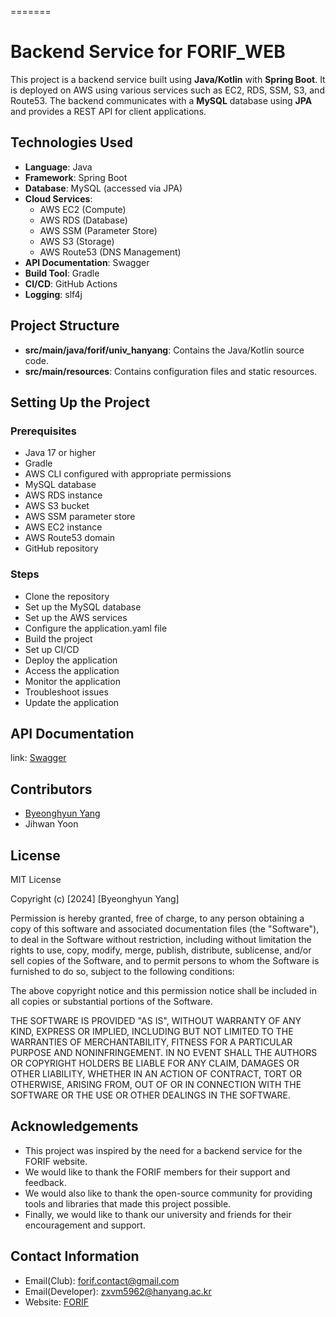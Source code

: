 =======
# Backend Service for FORIF_WEB

This project is a backend service built using **Java/Kotlin** with **Spring Boot**. It is deployed on AWS using various services such as EC2, RDS, SSM, S3, and Route53. The backend communicates with a **MySQL** database using **JPA** and provides a REST API for client applications.

## Technologies Used

- **Language**: Java
- **Framework**: Spring Boot
- **Database**: MySQL (accessed via JPA)
- **Cloud Services**:
    - AWS EC2 (Compute)
    - AWS RDS (Database)
    - AWS SSM (Parameter Store)
    - AWS S3 (Storage)
    - AWS Route53 (DNS Management)
- **API Documentation**: Swagger
- **Build Tool**: Gradle
- **CI/CD**: GitHub Actions
- **Logging**: slf4j

## Project Structure
- **src/main/java/forif/univ_hanyang**: Contains the Java/Kotlin source code.
- **src/main/resources**: Contains configuration files and static resources.

## Setting Up the Project

### Prerequisites

- Java 17 or higher
- Gradle
- AWS CLI configured with appropriate permissions
- MySQL database
- AWS RDS instance
- AWS S3 bucket
- AWS SSM parameter store
- AWS EC2 instance
- AWS Route53 domain
- GitHub repository

### Steps
- Clone the repository
- Set up the MySQL database
- Set up the AWS services
- Configure the application.yaml file
- Build the project
- Set up CI/CD
- Deploy the application
- Access the application
- Monitor the application
- Troubleshoot issues
- Update the application

## API Documentation
link: [Swagger](https://api.forif.org/swagger-ui/index.html#/)

## Contributors
- [Byeonghyun Yang](https://github.com/zxvm5962)
- Jihwan Yoon

## License
MIT License

Copyright (c) [2024] [Byeonghyun Yang]

Permission is hereby granted, free of charge, to any person obtaining a copy
of this software and associated documentation files (the "Software"), to deal
in the Software without restriction, including without limitation the rights
to use, copy, modify, merge, publish, distribute, sublicense, and/or sell
copies of the Software, and to permit persons to whom the Software is
furnished to do so, subject to the following conditions:

The above copyright notice and this permission notice shall be included in all
copies or substantial portions of the Software.

THE SOFTWARE IS PROVIDED "AS IS", WITHOUT WARRANTY OF ANY KIND, EXPRESS OR
IMPLIED, INCLUDING BUT NOT LIMITED TO THE WARRANTIES OF MERCHANTABILITY,
FITNESS FOR A PARTICULAR PURPOSE AND NONINFRINGEMENT. IN NO EVENT SHALL THE
AUTHORS OR COPYRIGHT HOLDERS BE LIABLE FOR ANY CLAIM, DAMAGES OR OTHER
LIABILITY, WHETHER IN AN ACTION OF CONTRACT, TORT OR OTHERWISE, ARISING FROM,
OUT OF OR IN CONNECTION WITH THE SOFTWARE OR THE USE OR OTHER DEALINGS IN THE
SOFTWARE.

## Acknowledgements
- This project was inspired by the need for a backend service for the FORIF website.
- We would like to thank the FORIF members for their support and feedback.
- We would also like to thank the open-source community for providing tools and libraries that made this project possible.
- Finally, we would like to thank our university and friends for their encouragement and support.

## Contact Information
- Email(Club): forif.contact@gmail.com
- Email(Developer): zxvm5962@hanyang.ac.kr
- Website: [FORIF](https://forif.org)